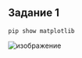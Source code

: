 ## Задание 1
```
pip show matplotlib
```
![изображение](https://github.com/user-attachments/assets/7644212c-577e-4eb5-a8f2-e8100cc85066)

